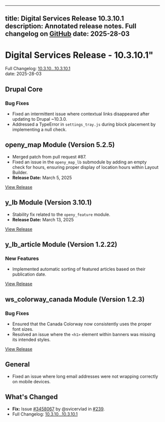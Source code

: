  ---
title: Digital Services Release 10.3.10.1
description: Annotated release notes. Full changelog on [GitHub](https://github.com/YCloudYUSA/yusaopeny/releases/tag/10.3.10.1)
date: 2025-28-03
---


# Digital Services Release - 10.3.10.1"
Full Changelog: [10.3.10...10.3.10.1](https://www.drupal.org/project/drupal/issues/3458067)  
date: 2025-28-03  

## Drupal Core  
### Bug Fixes  
- Fixed an intermittent issue where contextual links disappeared after updating to Drupal ~10.3.0.  
- Addressed a TypeError in `settings_tray.js` during block placement by implementing a null check.  

## openy_map Module (Version 5.2.5)  
- Merged patch from pull request #87.  
- Fixed an issue in the `openy_map_lb` submodule by adding an empty check for hours, ensuring proper display of location hours within Layout Builder.  
- **Release Date:** March 5, 2025  

[View Release](https://github.com/open-y-subprojects/openy_map/releases/tag/5.2.5)  

## y_lb Module (Version 3.10.1)  
- Stability fix related to the `openy_feature` module.  
- **Release Date:** March 13, 2025  

[View Release](https://github.com/YCloudYUSA/y_lb/releases/tag/3.10.1)  

## y_lb_article Module (Version 1.2.22)  
### New Features  
- Implemented automatic sorting of featured articles based on their publication date.  

[View Release](https://www.drupal.org/project/y_lb_article/releases/1.2.22)  

## ws_colorway_canada Module (Version 1.2.3)  
### Bug Fixes  
- Ensured that the Canada Colorway now consistently uses the proper font sizes.  
- Resolved an issue where the `<h1>` element within banners was missing its intended styles.  

[View Release](https://www.drupal.org/project/ws_colorway_canada/releases/1.2.3)  

## General  
- Fixed an issue where long email addresses were not wrapping correctly on mobile devices.  

## What's Changed  
- **Fix:** Issue [#3458067](https://www.drupal.org/project/drupal/issues/3458067) by @svicervlad in [#239](https://github.com/open-y-subprojects/openy_map/releases/tag/5.2.5).  
- Full Changelog: [10.3.10...10.3.10.1](https://www.drupal.org/project/drupal/issues/3458067)  

